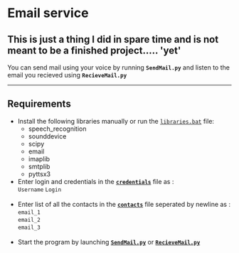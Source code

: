 # Email service
## This is just a thing I did in spare time and is not meant to be a finished project..... 'yet'

You can send mail using your voice by running **`SendMail.py`** and listen to the email you recieved using **`RecieveMail.py`**
___
## Requirements
- Install the following libraries manually or run the [`libraries.bat`](./Files/libraries.bat) file:<br>
    - speech_recognition
    - sounddevice
    - scipy
    - email
    - imaplib
    - smtplib
    - pyttsx3
- Enter login and credentials in the [**`credentials`**](./Files/credentials) file as :<br>
`Username` `Login`<br><br>
- Enter list of all the contacts in the [**`contacts`**](./Files/contacts) file seperated by newline as :<br>
`email_1`<br>
`email_2`<br>
`email_3`<br> <br>
- Start the program by launching [**`SendMail.py`**](./SendMail.py) or [**`RecieveMail.py`**](./RecieveMail.py)
